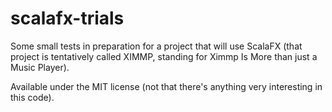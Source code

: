 scalafx-trials
==============

Some small tests in preparation for a project that will use ScalaFX (that project is tentatively called XIMMP, standing for Ximmp Is More than just a Music Player).

Available under the MIT license (not that there's anything very interesting in this code).
